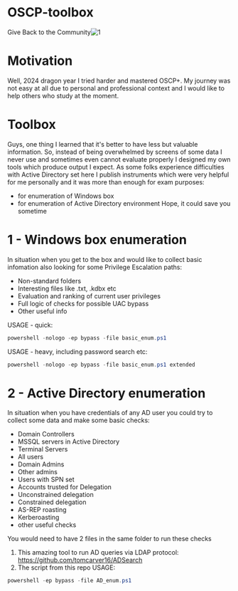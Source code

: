 # OSCP-toolbox
Give Back to the Community![1](https://github.com/user-attachments/assets/601b198f-8713-47c2-b70d-6432b5ff1ffb)


# Motivation
Well, 2024 dragon year I tried harder and mastered OSCP+. My journey was not easy at all due to personal and professional context and I would like to help others who study at the moment.

# Toolbox
Guys, one thing I learned that it's better to have less but valuable information. So, instead of being overwhelmed by screens of some data I never use and sometimes even cannot evaluate properly I designed my own tools which produce output I expect. As some folks experience difficulties with Active Directory set here I publish instruments which were very helpful for me personally and it was more than enough for exam purposes:
- for enumeration of Windows box
- for enumeration of Active Directory environment
Hope, it could save you sometime

# 1 - Windows box enumeration
In situation when you get to the box and would like to collect basic infomation also looking for some Privilege Escalation paths:
* Non-standard folders
* Interesting files like .txt, .kdbx etc
* Evaluation and ranking of current user privileges
* Full logic of checks for possible UAC bypass
* Other useful info

USAGE - quick:
```powershell
powershell -nologo -ep bypass -file basic_enum.ps1
```

USAGE - heavy, including password search etc:
```powershell
powershell -nologo -ep bypass -file basic_enum.ps1 extended
```

# 2  - Active Directory enumeration
In situation when you have credentials of any AD user you could try to collect some data and make some basic checks:
- Domain Controllers
- MSSQL servers in Active Directory
- Terminal Servers
- All users
- Domain Admins
- Other admins
- Users with SPN set
- Accounts trusted for Delegation
- Unconstrained delegation
- Constrained delegation
- AS-REP roasting
- Kerberoasting
- other useful checks

You would need to have 2 files in the same folder to run these checks
1) This amazing tool to run AD queries via LDAP protocol: https://github.com/tomcarver16/ADSearch 
2) The script from this repo
USAGE:
```powershell
powershell -ep bypass -file AD_enum.ps1
```


